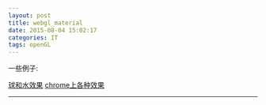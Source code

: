 ```yaml
---
layout: post
title: webgl_material
date: 2015-08-04 15:02:17
categories: IT
tags: openGL
---
```


一些例子:

[球和水效果](http://madebyevan.com/webgl-water/)
[chrome上各种效果](https://www.chromeexperiments.com/webgl?page=1&sort=newest)

------
